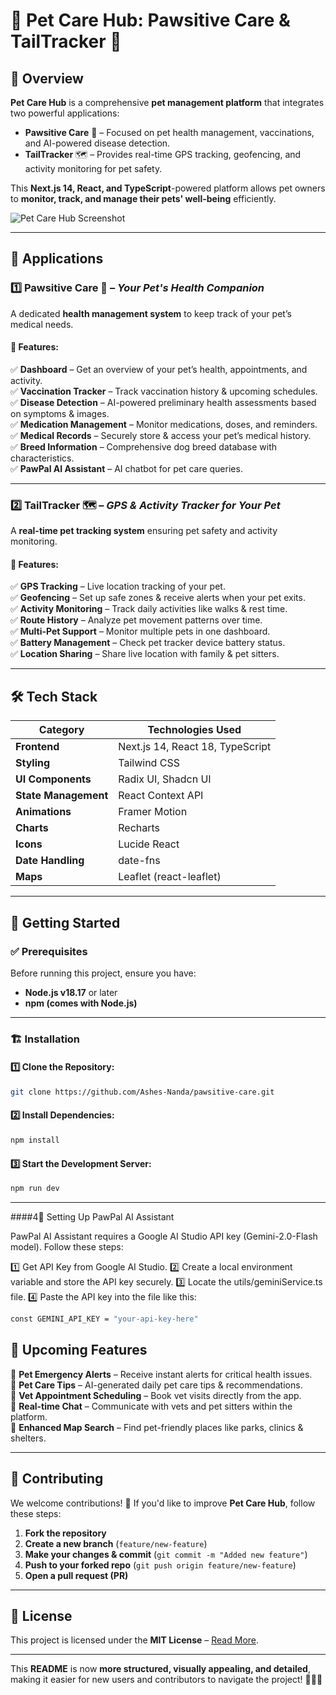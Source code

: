 
# 🐾 Pet Care Hub: Pawsitive Care & TailTracker 🐾

## 🌟 Overview

**Pet Care Hub** is a comprehensive **pet management platform** that integrates two powerful applications:

- **Pawsitive Care** 🏥 – Focused on pet health management, vaccinations, and AI-powered disease detection.
- **TailTracker** 🗺️ – Provides real-time GPS tracking, geofencing, and activity monitoring for pet safety.

This **Next.js 14, React, and TypeScript**-powered platform allows pet owners to **monitor, track, and manage their pets' well-being** efficiently.

![Pet Care Hub Screenshot](https://placeholder.com/pet-care-hub-screenshot.png)

---

## 📌 Applications

### **1️⃣ Pawsitive Care 🏥** – _Your Pet's Health Companion_

A dedicated **health management system** to keep track of your pet’s medical needs.

#### 🔹 Features:

✅ **Dashboard** – Get an overview of your pet’s health, appointments, and activity.  
✅ **Vaccination Tracker** – Track vaccination history & upcoming schedules.  
✅ **Disease Detection** – AI-powered preliminary health assessments based on symptoms & images.  
✅ **Medication Management** – Monitor medications, doses, and reminders.  
✅ **Medical Records** – Securely store & access your pet’s medical history.  
✅ **Breed Information** – Comprehensive dog breed database with characteristics.  
✅ **PawPal AI Assistant** – AI chatbot for pet care queries.

---

### **2️⃣ TailTracker 🗺️** – _GPS & Activity Tracker for Your Pet_

A **real-time pet tracking system** ensuring pet safety and activity monitoring.

#### 🔹 Features:

✅ **GPS Tracking** – Live location tracking of your pet.  
✅ **Geofencing** – Set up safe zones & receive alerts when your pet exits.  
✅ **Activity Monitoring** – Track daily activities like walks & rest time.  
✅ **Route History** – Analyze pet movement patterns over time.  
✅ **Multi-Pet Support** – Monitor multiple pets in one dashboard.  
✅ **Battery Management** – Check pet tracker device battery status.  
✅ **Location Sharing** – Share live location with family & pet sitters.

---

## 🛠️ Tech Stack

| **Category**         | **Technologies Used**            |
| -------------------- | -------------------------------- |
| **Frontend**         | Next.js 14, React 18, TypeScript |
| **Styling**          | Tailwind CSS                     |
| **UI Components**    | Radix UI, Shadcn UI              |
| **State Management** | React Context API                |
| **Animations**       | Framer Motion                    |
| **Charts**           | Recharts                         |
| **Icons**            | Lucide React                     |
| **Date Handling**    | date-fns                         |
| **Maps**             | Leaflet (react-leaflet)          |

---

## 🚀 Getting Started

### ✅ Prerequisites

Before running this project, ensure you have:

- **Node.js v18.17** or later
- **npm (comes with Node.js)**

---

### 🏗️ Installation

#### 1️⃣ Clone the Repository:

```bash
git clone https://github.com/Ashes-Nanda/pawsitive-care.git
```

#### 2️⃣ Install Dependencies:

```bash
npm install
```

#### 3️⃣ Start the Development Server:

```bash
npm run dev
```

---
####4️🔑 Setting Up PawPal AI Assistant

PawPal AI Assistant requires a Google AI Studio API key (Gemini-2.0-Flash model). Follow these steps:

1️⃣ Get API Key from Google AI Studio.
2️⃣ Create a local environment variable and store the API key securely.
3️⃣ Locate the utils/geminiService.ts file.
4️⃣ Paste the API key into the file like this:
```bash
const GEMINI_API_KEY = "your-api-key-here"
```
## 📌 Upcoming Features

🔹 **Pet Emergency Alerts** – Receive instant alerts for critical health issues.  
🔹 **Pet Care Tips** – AI-generated daily pet care tips & recommendations.  
🔹 **Vet Appointment Scheduling** – Book vet visits directly from the app.  
🔹 **Real-time Chat** – Communicate with vets and pet sitters within the platform.  
🔹 **Enhanced Map Search** – Find pet-friendly places like parks, clinics & shelters.

---

## 🤝 Contributing

We welcome contributions! 🚀 If you'd like to improve **Pet Care Hub**, follow these steps:

1. **Fork the repository**
2. **Create a new branch** (`feature/new-feature`)
3. **Make your changes & commit** (`git commit -m "Added new feature"`)
4. **Push to your forked repo** (`git push origin feature/new-feature`)
5. **Open a pull request (PR)**

---

## 📄 License

This project is licensed under the **MIT License** – [Read More](LICENSE).

---

This **README** is now **more structured, visually appealing, and detailed**, making it easier for new users and contributors to navigate the project! 🚀💙🐶
